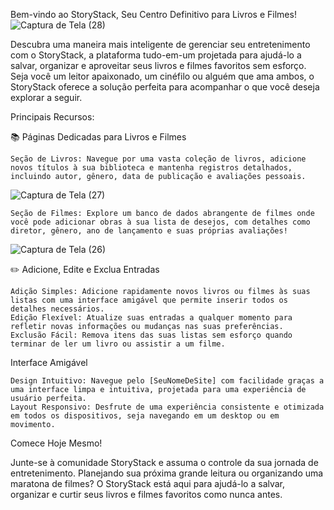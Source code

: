 Bem-vindo ao StoryStack, Seu Centro Definitivo para Livros e Filmes!
![Captura de Tela (28)](https://github.com/user-attachments/assets/179d7bca-6df8-488c-9ff2-ca894fdeeac8)

Descubra uma maneira mais inteligente de gerenciar seu entretenimento com o StoryStack, a plataforma tudo-em-um projetada para ajudá-lo a salvar, organizar e aproveitar seus livros e filmes favoritos sem esforço. Seja você um leitor apaixonado, um cinéfilo ou alguém que ama ambos, o StoryStack oferece a solução perfeita para acompanhar o que você deseja explorar a seguir.

Principais Recursos:

📚 Páginas Dedicadas para Livros e Filmes

    Seção de Livros: Navegue por uma vasta coleção de livros, adicione novos títulos à sua biblioteca e mantenha registros detalhados, incluindo autor, gênero, data de publicação e avaliações pessoais.
   
![Captura de Tela (27)](https://github.com/user-attachments/assets/488850fd-d835-472c-ae30-1f1652244a93)

    Seção de Filmes: Explore um banco de dados abrangente de filmes onde você pode adicionar obras à sua lista de desejos, com detalhes como diretor, gênero, ano de lançamento e suas próprias avaliações!
![Captura de Tela (26)](https://github.com/user-attachments/assets/2bcf7e49-95e3-4b0c-b775-cedd84d15ef3)


✏️ Adicione, Edite e Exclua Entradas

    Adição Simples: Adicione rapidamente novos livros ou filmes às suas listas com uma interface amigável que permite inserir todos os detalhes necessários.
    Edição Flexível: Atualize suas entradas a qualquer momento para refletir novas informações ou mudanças nas suas preferências.
    Exclusão Fácil: Remova itens das suas listas sem esforço quando terminar de ler um livro ou assistir a um filme.

Interface Amigável

    Design Intuitivo: Navegue pelo [SeuNomeDeSite] com facilidade graças a uma interface limpa e intuitiva, projetada para uma experiência de usuário perfeita.
    Layout Responsivo: Desfrute de uma experiência consistente e otimizada em todos os dispositivos, seja navegando em um desktop ou em movimento.

Comece Hoje Mesmo!

Junte-se à comunidade StoryStack e assuma o controle da sua jornada de entretenimento.
Planejando sua próxima grande leitura ou organizando uma maratona de filmes?
O StoryStack está aqui para ajudá-lo a salvar, organizar e curtir seus livros e filmes favoritos como nunca antes.


